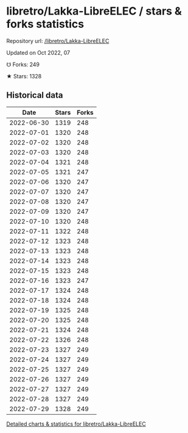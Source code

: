 # libretro/Lakka-LibreELEC / stars & forks statistics

Repository url: [/libretro/Lakka-LibreELEC](https://github.com/libretro/Lakka-LibreELEC)

Updated on Oct 2022, 07

☋ Forks: 249

★ Stars: 1328

## Historical data
| Date | Stars | Forks |
|------|-------|-------|
| 2022-06-30 | 1319 | 248 | 
| 2022-07-01 | 1320 | 248 | 
| 2022-07-02 | 1320 | 248 | 
| 2022-07-03 | 1320 | 248 | 
| 2022-07-04 | 1321 | 248 | 
| 2022-07-05 | 1321 | 247 | 
| 2022-07-06 | 1320 | 247 | 
| 2022-07-07 | 1320 | 247 | 
| 2022-07-08 | 1320 | 247 | 
| 2022-07-09 | 1320 | 247 | 
| 2022-07-10 | 1320 | 248 | 
| 2022-07-11 | 1322 | 248 | 
| 2022-07-12 | 1323 | 248 | 
| 2022-07-13 | 1323 | 248 | 
| 2022-07-14 | 1323 | 248 | 
| 2022-07-15 | 1323 | 248 | 
| 2022-07-16 | 1323 | 247 | 
| 2022-07-17 | 1324 | 248 | 
| 2022-07-18 | 1324 | 248 | 
| 2022-07-19 | 1325 | 248 | 
| 2022-07-20 | 1325 | 248 | 
| 2022-07-21 | 1324 | 248 | 
| 2022-07-22 | 1326 | 248 | 
| 2022-07-23 | 1327 | 249 | 
| 2022-07-24 | 1327 | 249 | 
| 2022-07-25 | 1327 | 249 | 
| 2022-07-26 | 1327 | 249 | 
| 2022-07-27 | 1327 | 249 | 
| 2022-07-28 | 1327 | 249 | 
| 2022-07-29 | 1328 | 249 | 


[Detailed charts & statistics for libretro/Lakka-LibreELEC](https://reviewgithub.com/rep/libretro/Lakka-LibreELEC)
